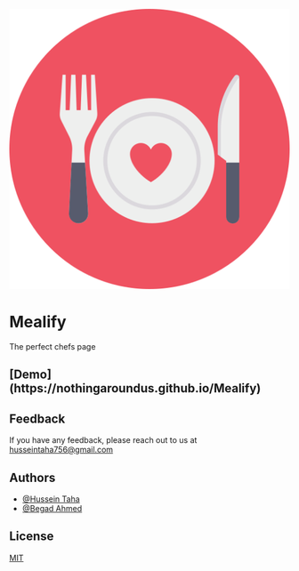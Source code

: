 
![Logo](img/favicon.png)
# Mealify

The perfect chefs page


<h2>[Demo](https://nothingaroundus.github.io/Mealify)</h2>


## Feedback

If you have any feedback, please reach out to us at [husseintaha756@gmail.com](mailto:husseintaha756@gmail.com)


## Authors

- [@Hussein Taha](https://github.com/NothingAroundUs)
- [@Begad Ahmed](#)


## License

[MIT](https://choosealicense.com/licenses/mit/)

